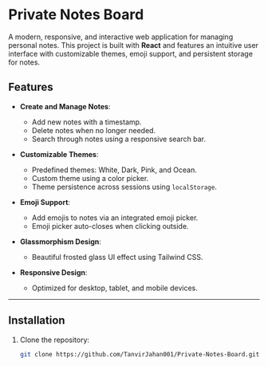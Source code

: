 # Private Notes Board

A modern, responsive, and interactive web application for managing personal notes. This project is built with **React** and features an intuitive user interface with customizable themes, emoji support, and persistent storage for notes.

## Features

- **Create and Manage Notes**:

  - Add new notes with a timestamp.
  - Delete notes when no longer needed.
  - Search through notes using a responsive search bar.

- **Customizable Themes**:

  - Predefined themes: White, Dark, Pink, and Ocean.
  - Custom theme using a color picker.
  - Theme persistence across sessions using `localStorage`.

- **Emoji Support**:

  - Add emojis to notes via an integrated emoji picker.
  - Emoji picker auto-closes when clicking outside.

- **Glassmorphism Design**:

  - Beautiful frosted glass UI effect using Tailwind CSS.

- **Responsive Design**:
  - Optimized for desktop, tablet, and mobile devices.

---

## Installation

1. Clone the repository:
   ```bash
   git clone https://github.com/TanvirJahan001/Private-Notes-Board.git
   ```
